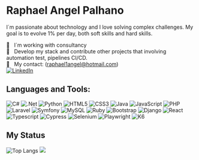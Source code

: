 # Raphael Angel Palhano



I´m passionate about technology and I love solving complex challenges. My goal is to evolve 1% per day, both soft skills and hard skills.

:office: &nbsp; I´m working with consultancy
 <br/> :purple_heart: &nbsp; Develop my stack and contribute other projects that involving automation test, pipelines CI/CD. 
 <br/> :email: &nbsp; My contact: (raphael1angel@hotmail.com)
  <br/> [![LinkedIn](https://img.shields.io/badge/-LinkedIn-090909?style=for-the-badge&logo=linkedin&logoColor=007BB6)](www.linkedin.com/in/raphael-palhano) 

## Languages and Tools:
![C#](https://img.shields.io/badge/c%23-%23239120.svg?style=for-the-badge&logo=c-sharp&logoColor=white)
![.Net](https://img.shields.io/badge/.NET-5C2D91?style=for-the-badge&logo=.net&logoColor=white)
![Python](https://img.shields.io/badge/python-3670A0?style=for-the-badge&logo=python&logoColor=ffdd54)
![HTML5](https://img.shields.io/badge/html5-%23E34F26.svg?style=for-the-badge&logo=html5&logoColor=white)
![CSS3](https://img.shields.io/badge/css3-%231572B6.svg?style=for-the-badge&logo=css3&logoColor=white)
![Java](https://img.shields.io/badge/java-%23ED8B00.svg?style=for-the-badge&logo=java&logoColor=white)
![JavaScript](https://img.shields.io/badge/javascript-%23323330.svg?style=for-the-badge&logo=javascript&logoColor=%23F7DF1E)
![PHP](https://img.shields.io/badge/php-%23777BB4.svg?style=for-the-badge&logo=php&logoColor=white)
![Laravel](https://img.shields.io/badge/laravel-%23FF2D20.svg?style=for-the-badge&logo=laravel&logoColor=white)
![Symfony](https://img.shields.io/badge/symfony-%23000000.svg?style=for-the-badge&logo=symfony&logoColor=white)
![MySQL](https://img.shields.io/badge/mysql-%2300f.svg?style=for-the-badge&logo=mysql&logoColor=white)
![Ruby](https://img.shields.io/badge/ruby-%23CC342D.svg?style=for-the-badge&logo=ruby&logoColor=white)
![Bootstrap](https://img.shields.io/badge/bootstrap-%23563D7C.svg?style=for-the-badge&logo=bootstrap&logoColor=white)
![Django](https://img.shields.io/badge/django-%23092E20.svg?style=for-the-badge&logo=django&logoColor=white)
![React](https://img.shields.io/badge/react-%2320232a.svg?style=for-the-badge&logo=react&logoColor=%2361DAFB)
![Typescript](https://img.shields.io/badge/typescript-%2300f.svg?style=for-the-badge&logo=typescript&logoColor=white)
![Cypress](https://img.shields.io/badge/cypress-%2323912d0.svg?style=for-the-badge&logo=cypress&logoColor=white)
![Selenium](https://img.shields.io/badge/selenium-%23239120.svg?style=for-the-badge&logo=selenium&logoColor=white)
![Playwright](https://img.shields.io/badge/playwright-%23000000.svg?style=for-the-badge&logo=playwright&logoColor=23F7DF1E)
![K6](https://img.shields.io/badge/k6-%23000000.svg?style=for-the-badge&logo=k6&logoColor=23F7DF1E)




## My Status
![Top Langs](https://github-readme-stats.vercel.app/api/top-langs/?username=raphaelpalhano&hide_progress=true)
![](https://github-profile-summary-cards.vercel.app/api/cards/stats?username=raphaelpalhano&theme=github_dark) 





